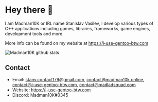 # Hey there :wave: 
I am Madman10K or IRL name Stanislav Vasilev, I develop various types of C++ applications including games, libraries, frameworks, game engines, development tools and more.

More info can be found on my website at <https://i-use-gentoo-btw.com>

![Madman10K github stats](https://github-readme-stats-xi-ochre.vercel.app/api?username=Madman10K&theme=light&include_all_commits=true&show_icons=true&hide_border=true&count_private=true)
## Contact
- Email: stanv.contact176@gmail.com, contact@madman10k.online, contact@i-use-gentoo-btw.com, contact@madladsquad.com
- Website: <https://i-use-gentoo-btw.com>
- Discord: Madman10K#0345
